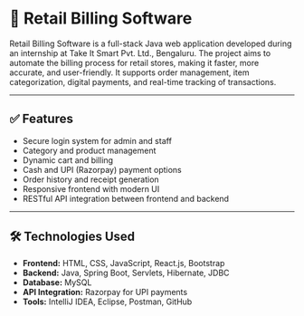 
# 🧾 Retail Billing Software

Retail Billing Software is a full-stack Java web application developed during an internship at Take It Smart Pvt. Ltd., Bengaluru. The project aims to automate the billing process for retail stores, making it faster, more accurate, and user-friendly. It supports order management, item categorization, digital payments, and real-time tracking of transactions.

---

## ✅ Features

- Secure login system for admin and staff
- Category and product management
- Dynamic cart and billing
- Cash and UPI (Razorpay) payment options
- Order history and receipt generation
- Responsive frontend with modern UI
- RESTful API integration between frontend and backend

---

## 🛠️ Technologies Used

- **Frontend:** HTML, CSS, JavaScript, React.js, Bootstrap
- **Backend:** Java, Spring Boot, Servlets, Hibernate, JDBC
- **Database:** MySQL
- **API Integration:** Razorpay for UPI payments
- **Tools:** IntelliJ IDEA, Eclipse, Postman, GitHub

